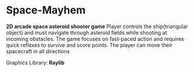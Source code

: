 # Space-Mayhem
**2D arcade space asteroid shooter game**
Player controls the ship(triangular object) and must navigate through asteroid fields while shooting at incoming obstacles.
The game focuses on fast-paced action and requires quick reflexes to survive and score points.
The player can move their spacecraft in all directions

Graphics Library: **Raylib**
